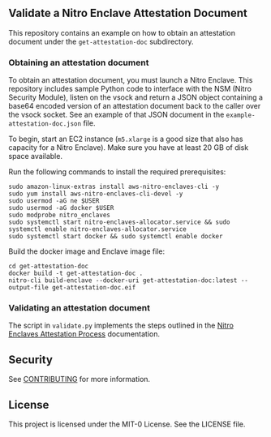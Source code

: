 ## Validate a Nitro Enclave Attestation Document 

This repository contains an example on how to obtain an attestation document under the `get-attestation-doc` subdirectory.

### Obtaining an attestation document

To obtain an attestation document, you must launch a Nitro Enclave. This repository includes sample Python code
to interface with the NSM (Nitro Security Module), listen on the vsock and return a JSON object containing a 
base64 encoded version of an attestation document back to the caller over the vsock socket. See an example of that JSON
document in the `example-attestation-doc.json` file.

To begin, start an EC2 instance (`m5.xlarge` is a good size that also has capacity for a Nitro Enclave). Make sure you have at least
20 GB of disk space available.

Run the following commands to install the required prerequisites:

```
sudo amazon-linux-extras install aws-nitro-enclaves-cli -y
sudo yum install aws-nitro-enclaves-cli-devel -y
sudo usermod -aG ne $USER
sudo usermod -aG docker $USER
sudo modprobe nitro_enclaves
sudo systemctl start nitro-enclaves-allocator.service && sudo systemctl enable nitro-enclaves-allocator.service
sudo systemctl start docker && sudo systemctl enable docker
```

Build the docker image and Enclave image file:

```
cd get-attestation-doc
docker build -t get-attestation-doc .
nitro-cli build-enclave --docker-uri get-attestation-doc:latest --output-file get-attestation-doc.eif
```

### Validating an attestation document

The script in `validate.py` implements the steps outlined in the [Nitro Enclaves Attestation Process](https://github.com/aws/aws-nitro-enclaves-nsm-api/blob/main/docs/attestation_process.md) documentation.

## Security

See [CONTRIBUTING](../CONTRIBUTING.md#security-issue-notifications) for more information.

## License

This project is licensed under the MIT-0 License. See the LICENSE file.